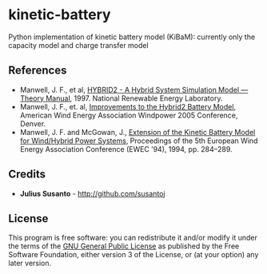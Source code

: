 kinetic-battery
===============

Python implementation of kinetic battery model (KiBaM): currently only the capacity model and charge transfer model

References
----------

+ Manwell, J. F., et al, [HYBRID2 - A Hybrid System Simulation Model — Theory Manual](http://citeseerx.ist.psu.edu/viewdoc/download?doi=10.1.1.27.8793&rep=rep1&type=pdf), 1997. National Renewable Energy Laboratory.
+ Manwell, J. F., et. al, [Improvements to the Hybrid2 Battery Model](http://www.umass.edu/windenergy/publications/published/2005/AWEA05BatteryModel.pdf), American Wind Energy Association Windpower 2005 Conference, Denver.
+ Manwell, J. F. and McGowan, J., [Extension of the Kinetic Battery Model for Wind/Hybrid Power Systems](https://www.researchgate.net/publication/246153107_Extension_of_the_Kinetic_Battery_Model_for_WindHybrid_Power_Systems), Proceedings of the 5th European Wind Energy Association Conference (EWEC ’94), 1994, pp. 284–289.


Credits
-------

+ **Julius Susanto** - http://github.com/susantoj

License
-------

This program is free software: you can redistribute it and/or modify
it under the terms of the [GNU General Public License](http://www.gnu.org/copyleft/gpl.html) as published
by the Free Software Foundation, either version 3 of the License,
or (at your option) any later version.

